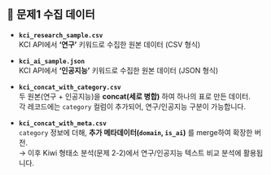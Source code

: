 ## 📂 문제1 수집 데이터

- **`kci_research_sample.csv`**  
  KCI API에서 **‘연구’** 키워드로 수집한 원본 데이터 (CSV 형식)

- **`kci_ai_sample.json`**  
  KCI API에서 **‘인공지능’** 키워드로 수집한 원본 데이터 (JSON 형식)

- **`kci_concat_with_category.csv`**  
  두 원본(연구 + 인공지능)을 **concat(세로 병합)** 하여 하나의 표로 만든 데이터.  
  각 레코드에는 `category` 컬럼이 추가되어, 연구/인공지능 구분이 가능합니다.

- **`kci_concat_with_meta.csv`**  
  `category` 정보에 더해, **추가 메타데이터(`domain`, `is_ai`)** 를 merge하여 확장한 버전.  
  → 이후 Kiwi 형태소 분석(문제 2-2)에서 연구/인공지능 텍스트 비교 분석에 활용됩니다.

